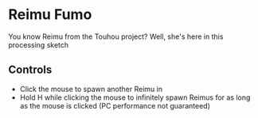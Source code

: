 # Reimu Fumo

You know Reimu from the Touhou project? Well, she's here in this processing sketch

## Controls

- Click the mouse to spawn another Reimu in
- Hold H while clicking the mouse to infinitely spawn Reimus for as long as the mouse is clicked (PC performance not guaranteed)

